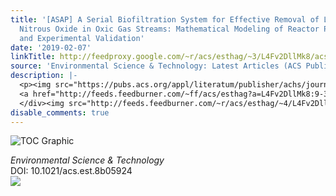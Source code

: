 ```yaml
---
title: '[ASAP] A Serial Biofiltration System for Effective Removal of Low-Concentration
  Nitrous Oxide in Oxic Gas Streams: Mathematical Modeling of Reactor Performance
  and Experimental Validation'
date: '2019-02-07'
linkTitle: http://feedproxy.google.com/~r/acs/esthag/~3/L4Fv2DllMk8/acs.est.8b05924
source: 'Environmental Science & Technology: Latest Articles (ACS Publications)'
description: |-
  <p><img src="https://pubs.acs.org/appl/literatum/publisher/achs/journals/content/esthag/0/esthag.ahead-of-print/acs.est.8b05924/20190207/images/medium/es-2018-059242_0007.gif" alt="TOC Graphic"/></p><div><cite>Environmental Science & Technology</cite></div><div>DOI: 10.1021/acs.est.8b05924</div><div class="feedflare">
  <a href="http://feeds.feedburner.com/~ff/acs/esthag?a=L4Fv2DllMk8:9-32SCY2KlQ:yIl2AUoC8zA"><img src="http://feeds.feedburner.com/~ff/acs/esthag?d=yIl2AUoC8zA" border="0"></img></a>
  </div><img src="http://feeds.feedburner.com/~r/acs/esthag/~4/L4Fv2DllMk8" height="1" width="1" ...
disable_comments: true
---
```

<p><img src="https://pubs.acs.org/appl/literatum/publisher/achs/journals/content/esthag/0/esthag.ahead-of-print/acs.est.8b05924/20190207/images/medium/es-2018-059242_0007.gif" alt="TOC Graphic"/></p><div><cite>Environmental Science & Technology</cite></div><div>DOI: 10.1021/acs.est.8b05924</div><div class="feedflare">
<a href="http://feeds.feedburner.com/~ff/acs/esthag?a=L4Fv2DllMk8:9-32SCY2KlQ:yIl2AUoC8zA"><img src="http://feeds.feedburner.com/~ff/acs/esthag?d=yIl2AUoC8zA" border="0"></img></a>
</div><img src="http://feeds.feedburner.com/~r/acs/esthag/~4/L4Fv2DllMk8" height="1" width="1" ...